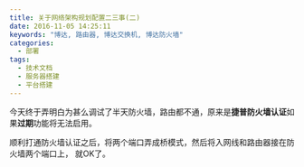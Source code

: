 ```yaml
---
title: 关于网络架构规划配置二三事(二)
date: 2016-11-05 14:25:11
keywords: "博达, 路由器, 博达交换机, 博达防火墙"
categories:
  - 部署
tags:
  - 技术文档
  - 服务器搭建
  - 平台搭建
---
```


今天终于弄明白为甚么调试了半天防火墙，路由都不通，原来是**捷普防火墙认证**如果**过期**功能将无法启用。
<!-- more -->
顺利打通防火墙认证之后，将两个端口弄成桥模式，然后将入网线和路由器接在防火墙两个端口上， 就OK了。
